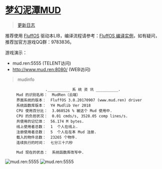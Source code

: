 # [梦幻泥潭MUD](https://mud.ren)

> [更新日志](https://github.com/oiuv/mud/blob/master/CHANGELOG.md)

推荐使用 [FluffOS](https://github.com/fluffos/fluffos) 驱动本LIB，编译流程请参考：[FluffOS 编译实例](https://www.mud.ren/topics/6)，如有疑问，推荐加官方游戏QQ群：9783836。
 
游戏演示：
* mud.ren:5555 (TELENT访问)
* http://www.mud.ren:8080/ (WEB访问)
 
> mudinfo

                      .__________ 系 统 资 讯 __________.
		 Mud 的识别名称：  MudRen（云端）
		 界面系统的版本：  FluffOS 3.0.20170907 (www.mud.ren) driver 
		 系统函数库版本：  YH Mudlib Ver 2018
		 CPU 使用百分比：  3.060526 % 被这个 Mud 使用中.
		 CPU 的负担状况：  0.01 cmds/s, 3528.05 comp lines/s.
		 共使用的记忆体：  56.174 M bytes.
		 线上使用者总数：  1  个人在线上.
		 注册使用者总数：  5  个人在在本 Mud 注册.
		 载入的物件总数：  23265 个物件.
		 连续执行的时间：  七分三十六秒

		 Mud 现在的状态：  系统函数库改写中.

<img src="https://app.oiuv.cn/storage/screen/15413245501980.png" alt="mud.ren:5555">

<img src="https://app.oiuv.cn/storage/screen/15412507048054.png" alt="mud.ren:5555">
